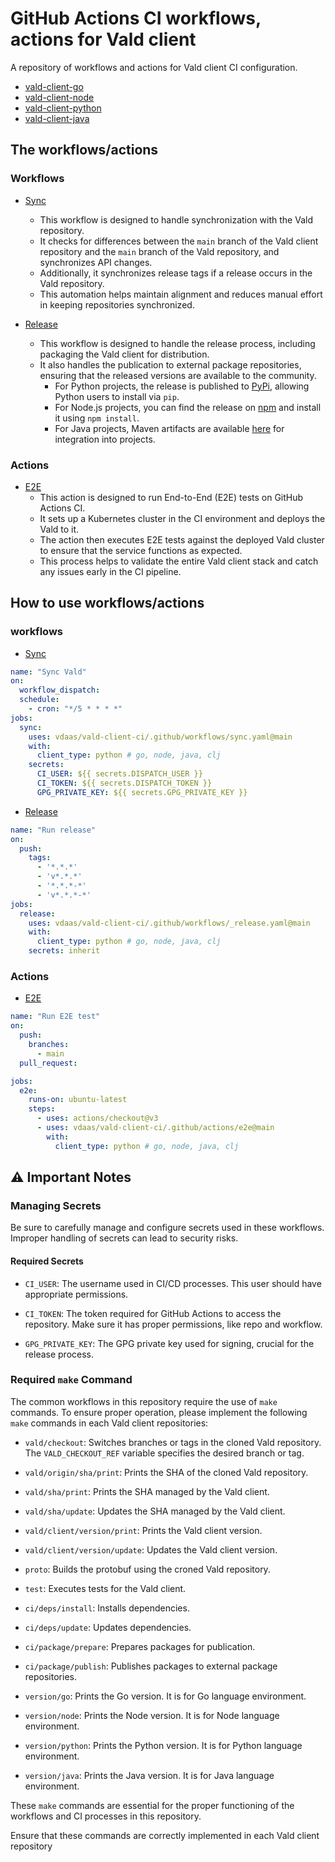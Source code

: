 # GitHub Actions CI workflows, actions for Vald client

A repository of workflows and actions for Vald client CI configuration.

- [vald-client-go](https://github.com/vdaas/vald-client-go)
- [vald-client-node](https://github.com/vdaas/vald-client-node)
- [vald-client-python](https://github.com/vdaas/vald-client-python)
- [vald-client-java](https://github.com/vdaas/vald-client-java)

## The workflows/actions

### Workflows

- [Sync](./.github/workflows/sync.yaml)
  - This workflow is designed to handle synchronization with the Vald repository.
  - It checks for differences between the `main` branch of the Vald client repository and the `main` branch of the Vald repository, and synchronizes API changes.
  - Additionally, it synchronizes release tags if a release occurs in the Vald repository.
  - This automation helps maintain alignment and reduces manual effort in keeping repositories synchronized.

- [Release](./.github/workflows/release.yaml)
  - This workflow is designed to handle the release process, including  packaging the Vald client for distribution.
  - It also handles the publication to external package repositories, ensuring that the released versions are available to the community.
    - For Python projects, the release is published to [PyPi](https://pypi.org/project/vald-client-python/), allowing Python users to install via `pip`.
    - For Node.js projects, you can find the release on [npm](https://www.npmjs.com/package/vald-client-node) and install it using `npm install`.
    - For Java projects, Maven artifacts are available [here](https://central.sonatype.com/artifact/org.vdaas.vald/vald-client-java) for integration into projects.

### Actions

- [E2E](./.github/actions/e2e/action.yaml)
  - This action is designed to run End-to-End (E2E) tests on GitHub Actions CI.
  - It sets up a Kubernetes cluster in the CI environment and deploys the Vald to it.
  - The action then executes E2E tests against the deployed Vald cluster to ensure that the service functions as expected.
  - This process helps to validate the entire Vald client stack and catch any issues early in the CI pipeline.

## How to use workflows/actions

### workflows

- [Sync](./.github/workflows/sync.yaml)

```yaml
name: "Sync Vald"
on:
  workflow_dispatch:
  schedule:
    - cron: "*/5 * * * *"
jobs:
  sync:
    uses: vdaas/vald-client-ci/.github/workflows/sync.yaml@main
    with:
      client_type: python # go, node, java, clj
    secrets:
      CI_USER: ${{ secrets.DISPATCH_USER }}
      CI_TOKEN: ${{ secrets.DISPATCH_TOKEN }}
      GPG_PRIVATE_KEY: ${{ secrets.GPG_PRIVATE_KEY }}
```

- [Release](./.github/workflows/_release.yaml)

```yaml
name: "Run release"
on:
  push:
    tags:
      - '*.*.*'
      - 'v*.*.*'
      - '*.*.*-*'
      - 'v*.*.*-*'
jobs:
  release:
    uses: vdaas/vald-client-ci/.github/workflows/_release.yaml@main
    with:
      client_type: python # go, node, java, clj
    secrets: inherit

```

### Actions

- [E2E](./.github/actions/e2e/action.yaml)

```yaml
name: "Run E2E test"
on:
  push:
    branches:
      - main
  pull_request:

jobs:
  e2e:
    runs-on: ubuntu-latest
    steps:
      - uses: actions/checkout@v3
      - uses: vdaas/vald-client-ci/.github/actions/e2e@main
        with:
          client_type: python # go, node, java, clj
````

## :warning: Important Notes

### Managing Secrets

Be sure to carefully manage and configure secrets used in these workflows. Improper handling of secrets can lead to security risks.

#### Required Secrets

- `CI_USER`: The username used in CI/CD processes. This user should have appropriate permissions.

- `CI_TOKEN`: The token required for GitHub Actions to access the repository. Make sure it has proper permissions, like repo and workflow.

- `GPG_PRIVATE_KEY`: The GPG private key used for signing, crucial for the release process.

### Required `make` Command

The common workflows in this repository require the use of `make` commands. To ensure proper operation, please implement the following `make` commands in each Vald client repositories:

- `vald/checkout`: Switches branches or tags in the cloned Vald repository. The `VALD_CHECKOUT_REF` variable specifies the desired branch or tag.

- `vald/origin/sha/print`: Prints the SHA of the cloned Vald repository.

- `vald/sha/print`: Prints the SHA managed by the Vald client.

- `vald/sha/update`: Updates the SHA managed by the Vald client.

- `vald/client/version/print`: Prints the Vald client version.

- `vald/client/version/update`: Updates the Vald client version.

- `proto`: Builds the protobuf using the croned Vald repository.

- `test`: Executes tests for the Vald client.

- `ci/deps/install`: Installs dependencies.

- `ci/deps/update`: Updates dependencies.

- `ci/package/prepare`: Prepares packages for publication.

- `ci/package/publish`: Publishes packages to external package repositories.

- `version/go`: Prints the Go version. It is for Go language environment.

- `version/node`: Prints the Node version. It is for Node language environment.

- `version/python`: Prints the Python version. It is for Python language environment.

- `version/java`: Prints the Java version. It is for Java language environment.

These `make` commands are essential for the proper functioning of the workflows and CI processes in this repository.

Ensure that these commands are correctly implemented in each Vald client repository
